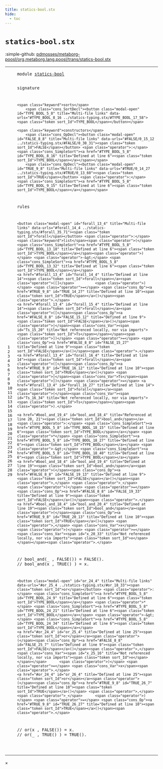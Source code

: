 ```yaml
---
title: statics-bool.stx
hide:
  - toc
---
```


# `statics-bool.stx`

:simple-github: [pdmosses/metaborg-poosl/org.metaborg.lang.poosl/trans/statics-bool.stx]

[pdmosses/metaborg-poosl/org.metaborg.lang.poosl/trans/statics-bool.stx]: https://github.com/pdmosses/metaborg-poosl/blob/master/org.metaborg.lang.poosl/trans/statics-bool.stx "The source file on GitHub"

<div class="stx"><table class="highlighttable"><tbody><tr><td class="linenos"><div class="linenodiv"><pre><span></span>1
2
3
4
5
6
7
8
9
10
11
12
13
14
15
16
17
18
19
20
21
22
23
24
25
26
27
28
29
</pre></div></td>
<td class="code"><pre><code><span class="keyword">module</span> <a href="../statics-typing.stx/#statics-bool_5_4" id="statics-bool_0_7" title="Referenced at ../statics-typing.stx line 6"><span class="token sort_Id">statics-bool</span></a>

<span class="keyword">signature</span>

    <span class="keyword">sorts</span>
        <span class="cons_SortDecl"><button class="modal-open" id="TYPE_BOOL_5_8" title="Multi-file links" data-urls="#TYPE_BOOL_8_16 ../statics-typing.stx/#TYPE_BOOL_17_58"><span class="token sort_Id">TYPE_BOOL</span></button></span>

    <span class="keyword">constructors</span>
        <span class="cons_OpDecl"><button class="modal-open" id="FALSE_8_8" title="Multi-file links" data-urls="#FALSE/0_15_12 ../statics-typing.stx/#FALSE/0_30_31"><span class="token sort_Id">FALSE</span></button> <span class="operator">:</span> <span class="cons_SimpleSort"><a href="#TYPE_BOOL_5_8" id="TYPE_BOOL_8_16" title="Defined at line 6"><span class="token sort_Id">TYPE_BOOL</span></a></span></span>
        <span class="cons_OpDecl"><button class="modal-open" id="TRUE_9_8" title="Multi-file links" data-urls="#TRUE/0_14_27 ../statics-typing.stx/#TRUE/0_13_60"><span class="token sort_Id">TRUE</span></button> <span class="operator">:</span> <span class="cons_SimpleSort"><a href="#TYPE_BOOL_5_8" id="TYPE_BOOL_9_15" title="Defined at line 6"><span class="token sort_Id">TYPE_BOOL</span></a></span></span>

<span class="keyword">rules</span>

    <button class="modal-open" id="forall_13_4" title="Multi-file links" data-urls="#forall_14_4 ../statics-typing.stx/#forall_35_71"><span class="token sort_Id">forall</span></button> <span class="operator">:</span> <span class="keyword">list</span><span class="operator">(</span><span class="cons_SimpleSort"><a href="#TYPE_BOOL_5_8" id="TYPE_BOOL_13_18" title="Defined at line 6"><span class="token sort_Id">TYPE_BOOL</span></a></span><span class="operator">)</span> <span class="operator">-&gt;</span> <span class="cons_SimpleSort"><a href="#TYPE_BOOL_5_8" id="TYPE_BOOL_13_32" title="Defined at line 6"><span class="token sort_Id">TYPE_BOOL</span></a></span>
    <a href="#forall_13_4" id="forall_14_4" title="Defined at line 14"><span class="token sort_Id">forall</span></a><span class="operator">([]</span>          <span class="operator">)</span> <span class="operator">=</span> <span class="cons_Op"><a href="#TRUE_9_8" id="TRUE_14_27" title="Defined at line 10"><span class="token sort_Id">TRUE</span></a>()</span><span class="operator">.</span>
    <a href="#forall_13_4" id="forall_15_4" title="Defined at line 14"><span class="token sort_Id">forall</span></a><span class="operator">([</span><span class="cons_Op"><a href="#FALSE_8_8" id="FALSE_15_12" title="Defined at line 9"><span class="token sort_Id">FALSE</span></a>()</span><span class="operator">|</span><span class="cons_Var"><span id="Ts_15_20" title="Not referenced locally, nor via imports"><span class="token sort_Id">Ts</span></span></span><span class="operator">])</span> <span class="operator">=</span> <span class="cons_Op"><a href="#FALSE_8_8" id="FALSE_15_27" title="Defined at line 9"><span class="token sort_Id">FALSE</span></a>()</span><span class="operator">.</span>
    <a href="#forall_13_4" id="forall_16_4" title="Defined at line 14"><span class="token sort_Id">forall</span></a><span class="operator">([</span><span class="cons_Op"><a href="#TRUE_9_8" id="TRUE_16_12" title="Defined at line 10"><span class="token sort_Id">TRUE</span></a>()</span> <span class="operator">|</span><span class="cons_Var">Ts</span><span class="operator">])</span> <span class="operator">=</span> <a href="#forall_13_4" id="forall_16_27" title="Defined at line 14"><span class="token sort_Id">forall</span></a><span class="operator">(</span><span class="cons_Var"><span id="Ts_16_34" title="Not referenced locally, nor via imports"><span class="token sort_Id">Ts</span></span></span><span class="operator">).</span>

    <a href="#bool_and_19_4" id="bool_and_18_4" title="Referenced at line 20, 21"><span class="token sort_Id">bool_and</span></a> <span class="operator">:</span> <span class="cons_SimpleSort"><a href="#TYPE_BOOL_5_8" id="TYPE_BOOL_18_15" title="Defined at line 6"><span class="token sort_Id">TYPE_BOOL</span></a></span> <span class="operator">*</span> <span class="cons_SimpleSort"><a href="#TYPE_BOOL_5_8" id="TYPE_BOOL_18_27" title="Defined at line 6"><span class="token sort_Id">TYPE_BOOL</span></a></span> <span class="operator">-&gt;</span> <span class="cons_SimpleSort"><a href="#TYPE_BOOL_5_8" id="TYPE_BOOL_18_40" title="Defined at line 6"><span class="token sort_Id">TYPE_BOOL</span></a></span>
    <a href="#bool_and_18_4" id="bool_and_19_4" title="Defined at line 19"><span class="token sort_Id">bool_and</span></a><span class="operator">(</span><span class="cons_Op"><a href="#FALSE_8_8" id="FALSE_19_13" title="Defined at line 9"><span class="token sort_Id">FALSE</span></a>()</span><span class="operator">,</span> <span class="operator">_</span>      <span class="operator">)</span> <span class="operator">=</span> <span class="cons_Op"><a href="#FALSE_8_8" id="FALSE_19_33" title="Defined at line 9"><span class="token sort_Id">FALSE</span></a>()</span><span class="operator">.</span>
    <a href="#bool_and_18_4" id="bool_and_20_4" title="Defined at line 19"><span class="token sort_Id">bool_and</span></a><span class="operator">(</span><span class="cons_Op"><a href="#TRUE_9_8" id="TRUE_20_13" title="Defined at line 10"><span class="token sort_Id">TRUE</span></a>()</span> <span class="operator">,</span> <span class="cons_Var">x</span>      <span class="operator">)</span> <span class="operator">=</span> <span class="cons_Var"><span id="x_20_33" title="Not referenced locally, nor via imports"><span class="token sort_Id">x</span></span></span><span class="operator">.</span>
<span class="layout">//  bool_and(_      , FALSE()) = FALSE().</span>
<span class="layout">//  bool_and(x      , TRUE() ) = x.</span>

    <button class="modal-open" id="or_24_4" title="Multi-file links" data-urls="#or_25_4 ../statics-typing.stx/#or_18_33"><span class="token sort_Id">or</span></button> <span class="operator">:</span> <span class="cons_SimpleSort"><a href="#TYPE_BOOL_5_8" id="TYPE_BOOL_24_9" title="Defined at line 6"><span class="token sort_Id">TYPE_BOOL</span></a></span> <span class="operator">*</span> <span class="cons_SimpleSort"><a href="#TYPE_BOOL_5_8" id="TYPE_BOOL_24_21" title="Defined at line 6"><span class="token sort_Id">TYPE_BOOL</span></a></span> <span class="operator">-&gt;</span> <span class="cons_SimpleSort"><a href="#TYPE_BOOL_5_8" id="TYPE_BOOL_24_34" title="Defined at line 6"><span class="token sort_Id">TYPE_BOOL</span></a></span>
    <a href="#or_24_4" id="or_25_4" title="Defined at line 25"><span class="token sort_Id">or</span></a><span class="operator">(</span><span class="cons_Op"><a href="#FALSE_8_8" id="FALSE_25_7" title="Defined at line 9"><span class="token sort_Id">FALSE</span></a>()</span><span class="operator">,</span> <span class="cons_Var"><span id="x_25_16" title="Not referenced locally, nor via imports"><span class="token sort_Id">x</span></span></span>      <span class="operator">)</span> <span class="operator">=</span> <span class="cons_Var">x</span><span class="operator">.</span>
    <a href="#or_24_4" id="or_26_4" title="Defined at line 25"><span class="token sort_Id">or</span></a><span class="operator">(</span><span class="cons_Op"><a href="#TRUE_9_8" id="TRUE_26_7" title="Defined at line 10"><span class="token sort_Id">TRUE</span></a>()</span> <span class="operator">,</span> <span class="operator">_</span>      <span class="operator">)</span> <span class="operator">=</span> <span class="cons_Op"><a href="#TRUE_9_8" id="TRUE_26_27" title="Defined at line 10"><span class="token sort_Id">TRUE</span></a>()</span><span class="operator">.</span>
<span class="layout">//  or(x      , FALSE()) = x.</span>
<span class="layout">//  or(_      , TRUE() ) = TRUE().</span>

</code></pre></td></tr></tbody></table></div>

<div id="modal">
  <div id="modal-content">
    <span id="modal-close">&times;</span>
    <h2 id="modal-h2"></h2>
    <ul id="modal-ul"></ul>
  </div>
</div>
